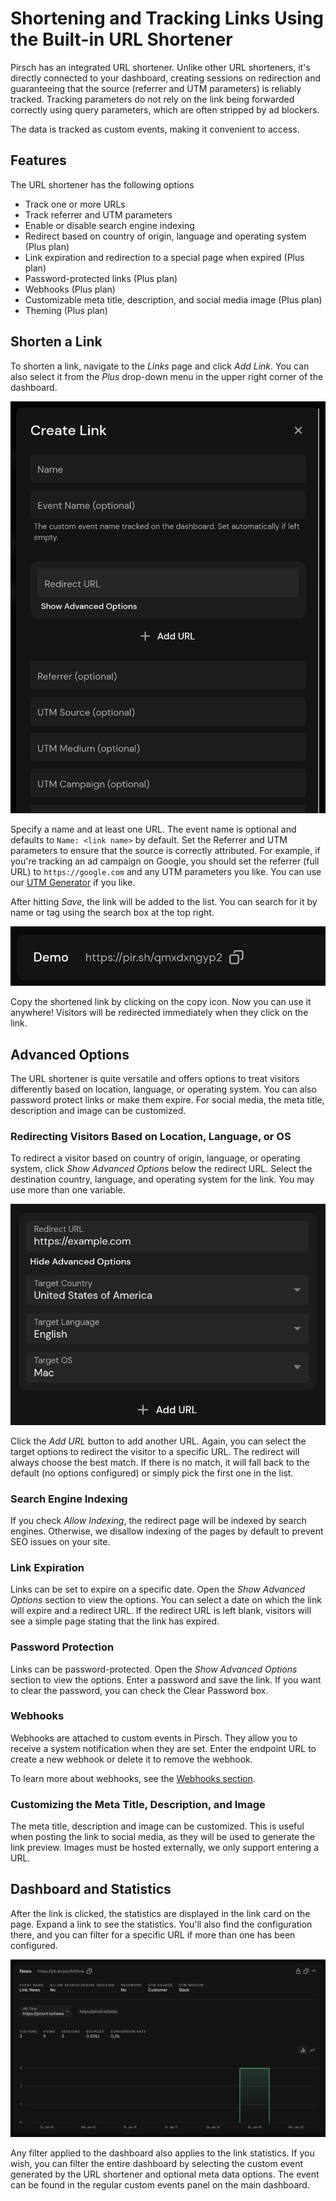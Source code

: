 # Shortening and Tracking Links Using the Built-in URL Shortener

Pirsch has an integrated URL shortener. Unlike other URL shorteners, it's directly connected to your dashboard, creating sessions on redirection and guaranteeing that the source (referrer and UTM parameters) is reliably tracked. Tracking parameters do not rely on the link being forwarded correctly using query parameters, which are often stripped by ad blockers.

The data is tracked as custom events, making it convenient to access.

## Features

The URL shortener has the following options

* Track one or more URLs
* Track referrer and UTM parameters
* Enable or disable search engine indexing
* Redirect based on country of origin, language and operating system (Plus plan)
* Link expiration and redirection to a special page when expired (Plus plan)
* Password-protected links (Plus plan)
* Webhooks (Plus plan)
* Customizable meta title, description, and social media image (Plus plan)
* Theming (Plus plan)

## Shorten a Link

To shorten a link, navigate to the *Links* page and click *Add Link*. You can also select it from the *Plus* drop-down menu in the upper right corner of the dashboard.

![Link Modal](../static/advanced/url-shortener/modal.png)

Specify a name and at least one URL. The event name is optional and defaults to `Name: <link name>` by default. Set the Referrer and UTM parameters to ensure that the source is correctly attributed. For example, if you're tracking an ad campaign on Google, you should set the referrer (full URL) to `https://google.com` and any UTM parameters you like. You can use our [UTM Generator](https://pirsch.io/utm-generator) if you like.

After hitting *Save*, the link will be added to the list. You can search for it by name or tag using the search box at the top right.

![Demo Link](../static/advanced/url-shortener/demo.png)

Copy the shortened link by clicking on the copy icon. Now you can use it anywhere! Visitors will be redirected immediately when they click on the link.

## Advanced Options

The URL shortener is quite versatile and offers options to treat visitors differently based on location, language, or operating system. You can also password protect links or make them expire. For social media, the meta title, description and image can be customized.

### Redirecting Visitors Based on Location, Language, or OS

To redirect a visitor based on country of origin, language, or operating system, click *Show Advanced Options* below the redirect URL. Select the destination country, language, and operating system for the link. You may use more than one variable.

![Advanced Redirect](../static/advanced/url-shortener/advanced-redirect.png)

Click the *Add URL* button to add another URL. Again, you can select the target options to redirect the visitor to a specific URL. The redirect will always choose the best match. If there is no match, it will fall back to the default (no options configured) or simply pick the first one in the list.

### Search Engine Indexing

If you check *Allow Indexing*, the redirect page will be indexed by search engines. Otherwise, we disallow indexing of the pages by default to prevent SEO issues on your site.

### Link Expiration

Links can be set to expire on a specific date. Open the *Show Advanced Options* section to view the options. You can select a date on which the link will expire and a redirect URL. If the redirect URL is left blank, visitors will see a simple page stating that the link has expired.

### Password Protection

Links can be password-protected. Open the *Show Advanced Options* section to view the options. Enter a password and save the link. If you want to clear the password, you can check the Clear Password box.

### Webhooks

Webhooks are attached to custom events in Pirsch. They allow you to receive a system notification when they are set. Enter the endpoint URL to create a new webhook or delete it to remove the webhook.

To learn more about webhooks, see the [Webhooks section](/advanced/webhooks).

### Customizing the Meta Title, Description, and Image

The meta title, description and image can be customized. This is useful when posting the link to social media, as they will be used to generate the link preview. Images must be hosted externally, we only support entering a URL.

## Dashboard and Statistics

After the link is clicked, the statistics are displayed in the link card on the page. Expand a link to see the statistics. You'll also find the configuration there, and you can filter for a specific URL if more than one has been configured.

![Statistics](../static/advanced/url-shortener/statistics.png)

Any filter applied to the dashboard also applies to the link statistics. If you wish, you can filter the entire dashboard by selecting the custom event generated by the URL shortener and optional meta data options. The event can be found in the regular custom events panel on the main dashboard.
